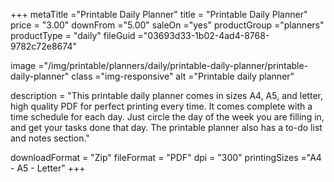 +++
metaTitle ="Printable Daily Planner"
title = "Printable Daily Planner"
price = "3.00"
downFrom ="5.00"
saleOn ="yes"
productGroup ="planners"
productType = "daily"
fileGuid ="03693d33-1b02-4ad4-8768-9782c72e8674"

image ="/img/printable/planners/daily/printable-daily-planner/printable-daily-planner"
class ="img-responsive"
alt ="Printable daily planner"

description = "This printable daily planner comes in sizes A4, A5, and letter, high quality PDF for perfect printing every time. It comes complete with a time schedule for each day. Just circle the day of the week you are filling in, and get your tasks done that day. The printable planner also has a to-do list and notes section."

downloadFormat = "Zip"
fileFormat = "PDF"
dpi = "300"
printingSizes ="A4 - A5 - Letter"
+++